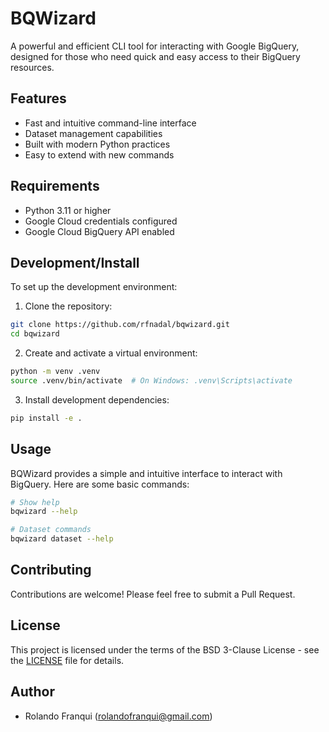 # BQWizard

A powerful and efficient CLI tool for interacting with Google BigQuery, designed for those who need quick and easy access to their BigQuery resources.

## Features

- Fast and intuitive command-line interface
- Dataset management capabilities
- Built with modern Python practices
- Easy to extend with new commands

## Requirements

- Python 3.11 or higher
- Google Cloud credentials configured
- Google Cloud BigQuery API enabled

## Development/Install

To set up the development environment:

1. Clone the repository:
```bash
git clone https://github.com/rfnadal/bqwizard.git
cd bqwizard
```

2. Create and activate a virtual environment:
```bash
python -m venv .venv
source .venv/bin/activate  # On Windows: .venv\Scripts\activate
```

3. Install development dependencies:
```bash
pip install -e .
```

## Usage

BQWizard provides a simple and intuitive interface to interact with BigQuery. Here are some basic commands:

```bash
# Show help
bqwizard --help

# Dataset commands
bqwizard dataset --help
```

## Contributing

Contributions are welcome! Please feel free to submit a Pull Request.

## License

This project is licensed under the terms of the BSD 3-Clause License - see the [LICENSE](LICENSE) file for details.

## Author

- Rolando Franqui (rolandofranqui@gmail.com)
